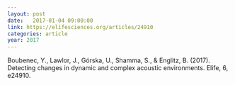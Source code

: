 ```yaml
---
layout: post
date:   2017-01-04 09:00:00
link: https://elifesciences.org/articles/24910
categories: article
year: 2017
---
```


Boubenec, Y., Lawlor, J., Górska, U., Shamma, S., & Englitz, B. (2017). Detecting changes in dynamic and complex acoustic environments. Elife, 6, e24910.
